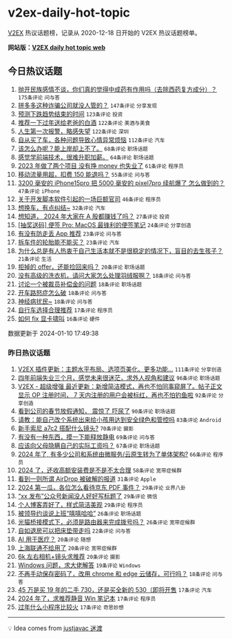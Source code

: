 # v2ex-daily-hot-topic

[V2EX](https://www.v2ex.com/) 热议话题榜，记录从 2020-12-18 日开始的 V2EX 热议话题榜单。

**网站版：[V2EX daily hot topic web](https://boojack.github.io/v2ex-daily-hot-topic-web/)**

## 今日热议话题

<!-- TODAY BEGIN -->

1. [抛开民族感情不谈，你们真的觉得中成药有作用吗（去除西药复方成分）？](https://www.v2ex.com/t/1007368) `175条评论` `问与答`
1. [拼多多这种诈骗公司就没人管的？](https://www.v2ex.com/t/1007395) `147条评论` `分享发现`
1. [预测下跌趋势结束的时间](https://www.v2ex.com/t/1007350) `123条评论` `投资`
1. [推荐一下过年送给老爸的白酒](https://www.v2ex.com/t/1007379) `122条评论` `美酒与美食`
1. [人生第一次报警，略感失望](https://www.v2ex.com/t/1007549) `122条评论` `深圳`
1. [自从买了车，各种问题导致心情异常烦恼](https://www.v2ex.com/t/1007429) `112条评论` `汽车`
1. [该怎么办呢？能上岸却上不了。](https://www.v2ex.com/t/1007481) `68条评论` `职场话题`
1. [感觉学前端技术，很难升职加薪。](https://www.v2ex.com/t/1007466) `64条评论` `职场话题`
1. [2023 年做了两个项目 没有挣 money 也失业了](https://www.v2ex.com/t/1007354) `61条评论` `程序员`
1. [移动流量用超，扣费 150 能退吗？](https://www.v2ex.com/t/1007372) `55条评论` `问与答`
1. [3200 毫安的 iPhone15pro 把 5000 毫安的 pixel7pro 续航爆了 怎么做到的？](https://www.v2ex.com/t/1007436) `47条评论` `iPhone`
1. [关于开发脚本软件引起的一场巨额官司](https://www.v2ex.com/t/1007616) `46条评论` `程序员`
1. [想换车，有点纠结~](https://www.v2ex.com/t/1007521) `32条评论` `汽车`
1. [想知道， 2024 年大家在 A 股都赚钱了吗？](https://www.v2ex.com/t/1007570) `27条评论` `投资`
1. [[抽奖送码] 便签 Pro: MacOS 最锋利的便签笔记](https://www.v2ex.com/t/1007492) `24条评论` `分享创造`
1. [有没有防走丢 App 推荐](https://www.v2ex.com/t/1007553) `23条评论` `问与答`
1. [拆车件的轮胎能不能买？](https://www.v2ex.com/t/1007425) `23条评论` `汽车`
1. [为什么总是有人热衷于自己生活本就不是很稳定的情况下，盲目的去生孩子？](https://www.v2ex.com/t/1007589) `21条评论` `生活`
1. [拒掉的 offer，还能捡回来吗？](https://www.v2ex.com/t/1007411) `20条评论` `职场话题`
1. [没有高级的洗衣机，请问大家怎么处理羽绒服啊？](https://www.v2ex.com/t/1007605) `18条评论` `问与答`
1. [讨论一个被裁员补偿金的问题](https://www.v2ex.com/t/1007557) `18条评论` `职场话题`
1. [开车路怒症怎么破](https://www.v2ex.com/t/1007526) `18条评论` `问与答`
1. [神经病扰民~](https://www.v2ex.com/t/1007364) `18条评论` `问与答`
1. [自行车选择合理推荐](https://www.v2ex.com/t/1007476) `17条评论` `程序员`
1. [如何 fix 显卡啸叫](https://www.v2ex.com/t/1007448) `16条评论` `硬件`

数据更新于 2024-01-10 17:49:38

<!-- TODAY END -->

### 昨日热议话题

<!-- YESTERDAY BEGIN -->

1. [V2EX 插件更新：主题水平布局、选项页美化、更多功能...](https://www.v2ex.com/t/1007017) `111条评论` `分享创造`
1. [四年前端失业三个月，感觉未来很迷茫，求外人视角和建议](https://www.v2ex.com/t/1007010) `96条评论` `职场话题`
1. [V2EX - 超级增强 最近更新：新增简洁模式，再也不怕同事窥屏了。帖子正文显示 OP 注册时间， 7 天内注册的用户会被标红，再也不怕钓鱼啦](https://www.v2ex.com/t/1007051) `92条评论` `分享创造`
1. [看到公司的春节放假通知， 震惊了 吓尿了](https://www.v2ex.com/t/1007140) `90条评论` `职场话题`
1. [请教：能自己改个系统出来给小孩用达到安全绿色和管控吗](https://www.v2ex.com/t/1007116) `83条评论` `Android`
1. [新手索尼 a7c2 搭配什么镜头?](https://www.v2ex.com/t/1007058) `70条评论` `摄影`
1. [有没有一种东西，摸一下能释放静电](https://www.v2ex.com/t/1007238) `69条评论` `问与答`
1. [应该向父母隐瞒自己的实际工资吗？](https://www.v2ex.com/t/1007115) `67条评论` `职场话题`
1. [2024 年了, 有多少公司和系统由微服务/云原生转为了单体架构?](https://www.v2ex.com/t/1007047) `66条评论` `程序员`
1. [2024 了，还收高额安装费是不是不太合理](https://www.v2ex.com/t/1007095) `58条评论` `宽带症候群`
1. [看到一则所谓 AirDrop 被破解的报道](https://www.v2ex.com/t/1007076) `31条评论` `Apple`
1. [2024 第一瓜，各位怎么看待京东 PDF 事件？](https://www.v2ex.com/t/1007303) `29条评论` `业界八卦`
1. [“xx 发布”公众号新闻没人好好写标题了](https://www.v2ex.com/t/1007048) `29条评论` `微信`
1. [个人博客弄好了，样式简洁美观](https://www.v2ex.com/t/1007041) `29条评论` `程序员`
1. [被领导约谈说上班“嘻嘻哈哈”](https://www.v2ex.com/t/1007216) `26条评论` `职场话题`
1. [光猫桥接模式下，必须是路由器来完成拨号吗？](https://www.v2ex.com/t/1007009) `26条评论` `宽带症候群`
1. [自如退房可以把床垫带走吗](https://www.v2ex.com/t/1007231) `22条评论` `问与答`
1. [AI 用于医疗？](https://www.v2ex.com/t/1007328) `20条评论` `随想`
1. [上海联通不给用了](https://www.v2ex.com/t/1007147) `20条评论` `宽带症候群`
1. [6k 左右相机+镜头求推荐](https://www.v2ex.com/t/1007088) `20条评论` `摄影`
1. [Windows 问题，求大佬解答](https://www.v2ex.com/t/1007310) `19条评论` `Windows`
1. [不再手动保存密码了，改用 chrome 和 edge 云储存，可行吗？](https://www.v2ex.com/t/1007117) `18条评论` `问与答`
1. [45 万是买 19 年的二手 730，还是买全新的 530（即将开售](https://www.v2ex.com/t/1007250) `17条评论` `汽车`
1. [2024 年了，求推荐静音 Win 笔记本](https://www.v2ex.com/t/1007162) `17条评论` `程序员`
1. [过年什么小程序比较火](https://www.v2ex.com/t/1007011) `17条评论` `奇思妙想`

<!-- YESTERDAY END -->

---

💡 Idea comes from [justjavac 迷渡](https://github.com/justjavac/)
